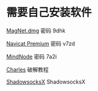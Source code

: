 # 需要自己安装软件 #
[MagNet.dmg](https://pan.baidu.com/s/1dE8YpET) 密码 9dhk

[Navicat Premium](https://pan.baidu.com/s/1pLk5sKz) 密码 v7zd

[MindNode](https://pan.baidu.com/s/1dF0ZCL7) 密码 7a2i

[Charles](http://charles.iiilab.com/) 破解教程

[ShadowsocksX](http://www.abclite.pro/?dir=Shadowsocks/Mac%20OS) ShadowsocksX
